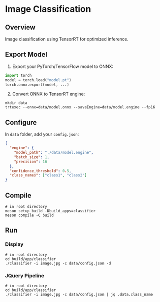 # Image Classification

## Overview
Image classification using TensorRT for optimized inference.

## Export Model
1. Export your PyTorch/TensorFlow model to ONNX:
```python
import torch
model = torch.load("model.pt")
torch.onnx.export(model, ...)
```

2. Convert ONNX to TensorRT engine:
```shell
mkdir data
trtexec --onnx=data/model.onnx --saveEngine=data/model.engine --fp16
```

## Configure
In `data` folder, add your `config.json`:
```json
{
  "engine": {
    "model_path": "./data/model.engine",
    "batch_size": 1,
    "precision": 16
  },
  "confidence_threshold": 0.5,
  "class_names": ["class1", "class2"]
}
```

## Compile
```shell
# in root directory
meson setup build -Dbuild_apps=classifier
meson compile -C build
```

## Run

### Display
```shell
# in root directory
cd build/app/classifier
./classifier -i image.jpg -c data/config.json -d
```

### JQuery Pipeline
```shell
# in root directory
cd build/app/classifier
./classifier -i image.jpg -c data/config.json | jq .data.class_name